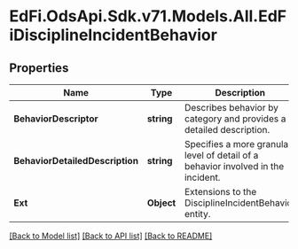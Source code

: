 # EdFi.OdsApi.Sdk.v71.Models.All.EdFiDisciplineIncidentBehavior

## Properties

Name | Type | Description | Notes
------------ | ------------- | ------------- | -------------
**BehaviorDescriptor** | **string** | Describes behavior by category and provides a detailed description. | 
**BehaviorDetailedDescription** | **string** | Specifies a more granular level of detail of a behavior involved in the incident. | [optional] 
**Ext** | **Object** | Extensions to the DisciplineIncidentBehavior entity. | [optional] 

[[Back to Model list]](../README.md#documentation-for-models) [[Back to API list]](../README.md#documentation-for-api-endpoints) [[Back to README]](../README.md)

